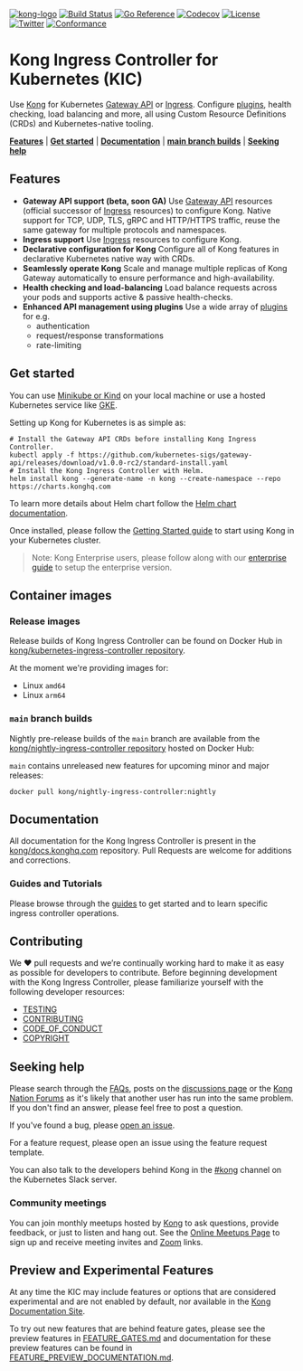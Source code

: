 [![kong-logo]][kong-url]
[![Build Status](https://github.com/Kong/kubernetes-ingress-controller/actions/workflows/checks.yaml/badge.svg)](https://github.com/Kong/kubernetes-ingress-controller/actions/workflows/checks.yaml)
[![Go Reference](https://pkg.go.dev/badge/github.com/kong/kubernetes-ingress-controller/v3.svg)](https://pkg.go.dev/github.com/kong/kubernetes-ingress-controller/v3)
[![Codecov](https://codecov.io/gh/Kong/kubernetes-ingress-controller/branch/main/graph/badge.svg?token=S1aqcXiGEo)](https://codecov.io/gh/Kong/kubernetes-ingress-controller)
[![License](https://img.shields.io/badge/License-Apache%202.0-blue.svg)](https://github.com/Kong/kong/blob/master/LICENSE)
[![Twitter](https://img.shields.io/twitter/follow/thekonginc.svg?style=social&label=Follow)](https://twitter.com/intent/follow?screen_name=thekonginc)
[![Conformance](https://img.shields.io/badge/Gateway%20API%20Conformance%20v0.8.1-Kong%20Ingress%20Controller%202.12-green)](https://github.com/kubernetes-sigs/gateway-api/blob/main/conformance/reports/v0.8.1/kong-kubernetes-ingress-controller.yaml)

# Kong Ingress Controller for Kubernetes (KIC)

Use [Kong][kong] for Kubernetes [Gateway API][gwapi] or [Ingress][ingress].
Configure [plugins][docs-konghq-hub], health checking,
load balancing and more, all using
Custom Resource Definitions (CRDs) and Kubernetes-native tooling.

[**Features**](#features) | [**Get started**](#get-started) | [**Documentation**](#documentation) | [**main branch builds**](#main-branch-builds) | [**Seeking help**](#seeking-help)

## Features

- **Gateway API support (beta, soon GA)**
  Use [Gateway API][gwapi] resources (official successor of [Ingress][ingress] resources) to configure Kong.
  Native support for TCP, UDP, TLS, gRPC and HTTP/HTTPS traffic, reuse the same gateway for multiple protocols and namespaces.
- **Ingress support**
  Use [Ingress][ingress] resources to configure Kong.
- **Declarative configuration for Kong**
  Configure all of Kong features in declarative Kubernetes native way with CRDs.
- **Seamlessly operate Kong**
  Scale and manage multiple replicas of Kong Gateway automatically to ensure performance and high-availability.
- **Health checking and load-balancing**
  Load balance requests across your pods and supports active & passive health-checks.
- **Enhanced API management using plugins**
  Use a wide array of [plugins][docs-konghq-hub] for e.g.
  - authentication
  - request/response transformations
  - rate-limiting

## Get started

You can use [Minikube or Kind][k8s-io-tools] on your local machine or use
a hosted Kubernetes service like [GKE](https://cloud.google.com/kubernetes-engine/).

Setting up Kong for Kubernetes is as simple as:

```shell
# Install the Gateway API CRDs before installing Kong Ingress Controller.
kubectl apply -f https://github.com/kubernetes-sigs/gateway-api/releases/download/v1.0.0-rc2/standard-install.yaml
# Install the Kong Ingress Controller with Helm.
helm install kong --generate-name -n kong --create-namespace --repo https://charts.konghq.com
```

To learn more details about Helm chart follow the [Helm chart documentation](https://charts.konghq.com/).

Once installed, please follow the [Getting Started guide][docs-konghq-getting-started-guide]
to start using Kong in your Kubernetes cluster.

> Note: Kong Enterprise users, please follow along with our
[enterprise guide][docs-konghq-k4k8s-enterprise-setup] to setup the enterprise version.

## Container images

### Release images

Release builds of Kong Ingress Controller can be found on Docker Hub in
[kong/kubernetes-ingress-controller repository][dockerhub-kic].

At the moment we're providing images for:

- Linux `amd64`
- Linux `arm64`

### `main` branch builds

Nightly pre-release builds of the `main` branch are available from the
[kong/nightly-ingress-controller repository][dockerhub-kic-nightly] hosted on Docker Hub:

`main` contains unreleased new features for upcoming minor and major releases:

```shell
docker pull kong/nightly-ingress-controller:nightly
```

## Documentation

All documentation for the Kong Ingress Controller is present in the [kong/docs.konghq.com](https://github.com/kong/docs.konghq.com) repository. Pull Requests are welcome for additions and corrections.

### Guides and Tutorials

Please browse through the [guides][docs-konghq-kic-guides] to get started and to learn specific ingress controller operations.

## Contributing

We ❤️ pull requests and we’re continually working hard to make it as easy as possible for developers to contribute.
Before beginning development with the Kong Ingress Controller, please familiarize yourself with the following developer resources:

- [TESTING](TESTING.md)
- [CONTRIBUTING](CONTRIBUTING.md)
- [CODE_OF_CONDUCT](CODE_OF_CONDUCT.md)
- [COPYRIGHT](https://github.com/Kong/kong/blob/master/COPYRIGHT)

## Seeking help

Please search through the [FAQs][docs-konghq-faqs], posts on the
[discussions page][github-kic-discussions] or the
[Kong Nation Forums](https://discuss.konghq.com/c/kubernetes)
as it's likely that another user has run into the same problem.
If you don't find an answer, please feel free to post a question.

If you've found a bug, please [open an issue][github-kic-issues].

For a feature request, please open an issue using the feature request template.

You can also talk to the developers behind Kong in the
[#kong][slack-kubernetes-kong] channel on the Kubernetes Slack server.

### Community meetings

You can join monthly meetups hosted by [Kong](https://konghq.com) to ask questions, provide feedback, or just to listen and hang out.
See the [Online Meetups Page](https://konghq.com/online-meetups/) to sign up and receive meeting invites and [Zoom](https://zoom.us) links.

## Preview and Experimental Features

At any time the KIC may include features or options that are considered
experimental and are not enabled by default, nor available in the [Kong
Documentation Site][docs-konghq].

To try out new features that are behind feature gates, please see the
preview features in [FEATURE_GATES.md][fgates] and documentation for these
preview features can be found in [FEATURE_PREVIEW_DOCUMENTATION.md][fpreview].

[fgates]:/FEATURE_GATES.md
[fpreview]:/FEATURE_PREVIEW_DOCUMENTATION.md
[ingress]: https://kubernetes.io/docs/concepts/services-networking/ingress/
[gwapi]: https://gateway-api.sigs.k8s.io/
[kong]: https://konghq.com/kong
[kong-url]: https://konghq.com/
[kong-logo]: https://konghq.com/wp-content/uploads/2018/05/kong-logo-github-readme.png
[k8s-io-tools]: https://kubernetes.io/docs/tasks/tools/
[slack-Kubernetes-kong]: https://kubernetes.slack.com/messages/kong

[dockerhub-kic]: https://hub.docker.com/r/kong/kubernetes-ingress-controller
[dockerhub-kic-nightly]: https://hub.docker.com/r/kong/nightly-ingress-controller

[github-kic-discussions]: https://github.com/Kong/kubernetes-ingress-controller/discussions
[github-kic-issues]: https://github.com/kong/kubernetes-ingress-controller/issues

[docs-konghq]:https://docs.konghq.com
[docs-konghq-hub]: https://docs.konghq.com/hub/
[docs-konghq-faqs]: https://docs.konghq.com/kubernetes-ingress-controller/latest/faq/
[docs-konghq-getting-started-guide]: https://docs.konghq.com/kubernetes-ingress-controller/latest/guides/getting-started/
[docs-konghq-k4k8s-enterprise-setup]: https://docs.konghq.com/kubernetes-ingress-controller/latest/deployment/k4k8s-enterprise/
[docs-konghq-kic-guides]: https://docs.konghq.com/kubernetes-ingress-controller/latest/guides/overview/

